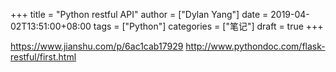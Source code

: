 +++title = "Python restful API"author = ["Dylan Yang"]date = 2019-04-02T13:51:00+08:00tags = ["Python"]categories = ["笔记"]draft = true+++<https://www.jianshu.com/p/6ac1cab17929><http://www.pythondoc.com/flask-restful/first.html>